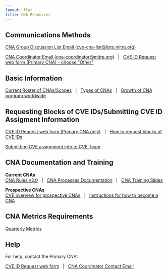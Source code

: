 ```yaml
---
layout: flat
title: CNA Resources
---
```


## Communications Methods       
[CNA Group Discussion List Email (cve-cna-list@lists.mitre.org)](mailto:cve-cna-list@lists.mitre.org)     
             
[CNA Coordinator Email (cna-coordinator@mitre.org)](mailto:cna-coordinator@mitre.org)&nbsp;&nbsp;&nbsp;|&nbsp;&nbsp;&nbsp;[CVE ID Request web form (Primary CNA) - choose "Other"](https://cveform.mitre.org/)      

## Basic Information                       
[Current Roster of CNAs/Scopes](https://cve.mitre.org/cve/request_id.html#cna_participants)&nbsp;&nbsp;&nbsp;|&nbsp;&nbsp;&nbsp;[Types of CNAs](https://cve.mitre.org/cve/cna.html#cna_types)&nbsp;&nbsp;&nbsp;|&nbsp;&nbsp;&nbsp;[Growth of CNA program worldwide](https://cve.mitre.org/cve/cna.html#cnas_growth)

## Requesting Blocks of CVE IDs/Submitting CVE ID Assigment Information
[CVE ID Request web form (Primary CNA only)](https://cveform.mitre.org/)&nbsp;&nbsp;&nbsp;|&nbsp;&nbsp;&nbsp;[How to request blocks of CVE IDs](https://cve.mitre.org/about/faqs.html#web_form_need_more_than_10_cveids)
               
[Submitting CVE assignment info to CVE Team](https://cve.mitre.org/cve/cna.html#submitting_cve_assignment_info)

## CNA Documentation and Training
**Current CNAs**        
[CNA Rules v2.0](https://cve.mitre.org/cve/cna/rules.html)&nbsp;&nbsp;&nbsp;|&nbsp;&nbsp;&nbsp;[CNA Processes Documentation](/docs/processes_documentation/)&nbsp;&nbsp;&nbsp;|&nbsp;&nbsp;&nbsp;[CNA Training Slides](/docs/training_slides/)

**Prospective CNAs**        
[CVE overview for prospective CNAs](https://cve.mitre.org/cve/cna/CVE_Overview_for_Prospective_CNAs_v1.0.pdf)&nbsp;&nbsp;&nbsp;|&nbsp;&nbsp;&nbsp;[Instructions for how to become a CNA](https://cve.mitre.org/cve/cna.html#become_a_cna)

## CNA Metrics Requirements
[Quarterly Metrics](https://cve.mitre.org/cve/cna/rules.html#Appendix_G)

## Help
For help, contact the Primary CNA:
               
[CVE ID Request web form](https://cveform.mitre.org/)&nbsp;&nbsp;&nbsp;|&nbsp;&nbsp;&nbsp;[CNA Coordinator Contact Email](mailto:cna-coordinator@mitre.org)
